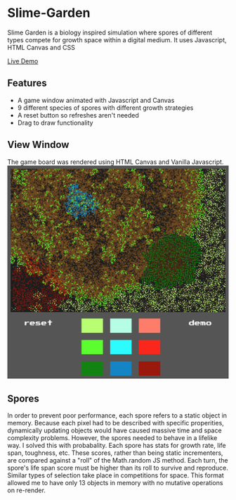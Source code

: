 # Slime-Garden
Slime Garden is a biology inspired simulation where spores of different types compete for growth space within a digital medium. It uses Javascript, HTML Canvas and CSS

[Live Demo](https://jrswanson.github.io/Slime-Garden/)

## Features
* A game window animated with Javascript and Canvas
* 9 different species of spores with different growth strategies
* A reset button so refreshes aren't needed
* Drag to draw functionality

## View Window
The game board was rendered using HTML Canvas and Vanilla Javascript.
![alt text](https://raw.githubusercontent.com/jrswanson/Slime-Garden/master/images/slime-garden-demo.png "Example Garden")

## Spores
In order to prevent poor performance, each spore refers to a static object in memory. Because each pixel had to be described with specific properities, dynamically updating objects would have caused massive time and space complexity problems. However, the spores needed to behave in a lifelike way. I solved this with probabality. Each spore has stats for growth rate, life span, toughness, etc. These scores, rather than being static incrementers, are compared against a "roll" of the Math.random JS method. Each turn, the spore's life span score must be higher than its roll to survive and reproduce. Similar types of selection take place in competitions for space. This format allowed me to have only 13 objects in memory with no mutative operations on re-render.

